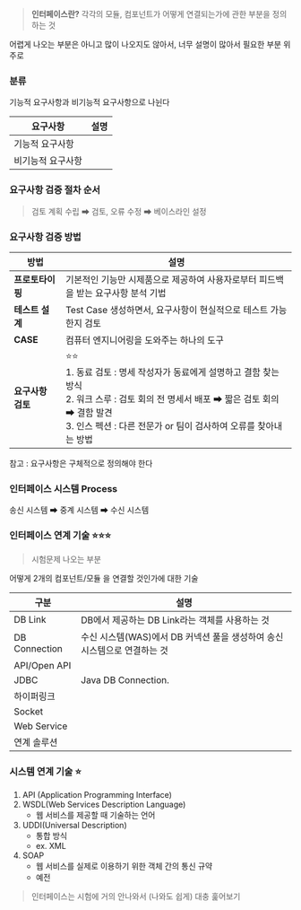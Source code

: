 > **인터페이스란?**
> 각각의 모듈, 컴포넌트가 어떻게 연결되는가에 관한 부분을 정의하는 것


어렵게 나오는 부분은 아니고 많이 나오지도 않아서, 너무 설명이 많아서 필요한 부분 위주로 


### 분류 
기능적 요구사항과 비기능적 요구사항으로 나뉜다

| 요구사항      | 설명  |
| --------- | --- |
| 기능적 요구사항  |     |
| 비기능적 요구사항 |     |

### 요구사항 검증 절차 순서 

> 검토 계획 수립 ➡ 검토, 오류 수정 ➡ 베이스라인 설정

### 요구사항 검증 방법 

| 방법          | 설명                                                                                                                                       |
| ----------- | ---------------------------------------------------------------------------------------------------------------------------------------- |
| **프로토타이핑**  | 기본적인 기능만 시제품으로 제공하여 사용자로부터 피드백을 받는 요구사항 분석 기법                                                                                            |
| **테스트 설계**  | Test Case 생성하면서, 요구사항이 현실적으로 테스트 가능한지 검토                                                                                                 |
| **CASE**    | 컴퓨터 엔지니어링을 도와주는 하나의 도구                                                                                                                   |
| **요구사항 검토** | ⭐⭐<br>1. 동료 검토 : 명세 작성자가 동료에게 설명하고 결함 찾는 방식 <br>2. 워크 스루 : 검토 회의 전 명세서 배포 ➡ 짧은 검토 회의 ➡ 결함 발견<br>3. 인스 펙션 : 다른 전문가 or 팀이 검사하여 오류를 찾아내는 방법 |
참고 : 요구사항은 구체적으로 정의해야 한다

### 인터페이스 시스템 Process 
송신 시스템 ➡ 중계 시스템 ➡ 수신 시스템 

### 인터페이스 연계 기술 ⭐⭐⭐
> 시험문제 나오는 부분 

어떻게 2개의 컴포넌트/모듈 을 연결할 것인가에 대한 기술 


| 구분            | 설명                                           |
| ------------- | -------------------------------------------- |
| DB Link       | DB에서 제공하는 DB Link라는 객체를 사용하는 것               |
| DB Connection | 수신 시스템(WAS)에서 DB 커넥션 풀을 생성하여 송신 시스템으로 연결하는 것 |
| API/Open API  |                                              |
| JDBC          | Java DB Connection.                          |
| 하이퍼링크         |                                              |
| Socket        |                                              |
| Web Service   |                                              |
| 연계 솔루션        |                                              |

### 시스템 연계 기술 ⭐

1. API (Application Programming Interface)
2. WSDL(Web Services Description Language)
	- 웹 서비스를 제공할 때 기술하는 언어 
3. UDDI(Universal Description)
	- 통합 방식
	- ex. XML 
4. SOAP
	- 웹 서비스를 실제로 이용하기 위한 객체 간의 통신 규약
	- 예전



> 인터페이스는 시험에 거의 안나와서 (나와도 쉽게) 대충 훑어보기 


#